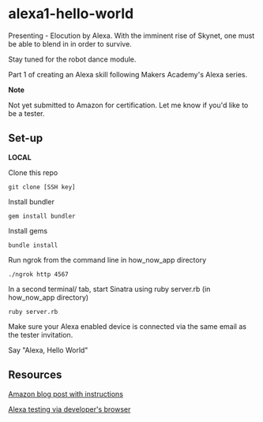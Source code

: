 # alexa1-hello-world

Presenting - Elocution by Alexa. With the imminent rise of Skynet, one must be able to blend in in order to survive.


Stay tuned for the robot dance module.


Part 1 of creating an Alexa skill following Makers Academy's Alexa series.


**Note**


Not yet submitted to Amazon for certification. Let me know if you'd like to be a tester.

## Set-up

**LOCAL**

Clone this repo

`git clone [SSH key]`

Install bundler

`gem install bundler`

Install gems

`bundle install`

Run ngrok from the command line in how_now_app directory

`./ngrok http 4567`

In a second terminal/ tab, start Sinatra using ruby server.rb (in how_now_app directory)

`ruby server.rb`

Make sure your Alexa enabled device is connected via the same email as the tester invitation.

Say "Alexa, Hello World"


## Resources
[Amazon blog post with instructions](https://developer.amazon.com/blogs/post/105df30e-9890-4a8c-9caf-5de1c8ff86cb/makers-academy-s-alexa-series-how-to-build-a-hello-world-skill-with-ruby)

[Alexa testing via developer's browser](https://echosim.io/)
